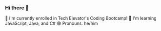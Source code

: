 ### Hi there 👋

🔭 I'm currently enrolled in Tech Elevator's Coding Bootcamp!
🌱 I'm learning JavaScript, Java, and C#
😄 Pronouns: he/him